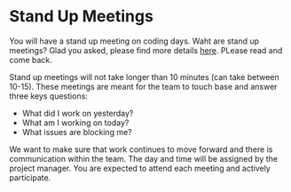 # Stand Up Meetings

You will have a stand up meeting on coding days. Waht are stand up meetings? Glad you asked, please find more details [here](https://geekbot.com/blog/daily-standup-meeting/). PLease read and come back. 

Stand up meetings will not take longer than 10 minutes (can take between 10-15). These meetings are meant for the team to touch base and answer three keys questions: 

- What did I work on yesterday?
- What am I working on today?
- What issues are blocking me?

We want to make sure that work continues to move forward and there is communication within the team. The day and time will be assigned by the project manager. You are expected to attend each meeting and actively participate. 


